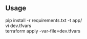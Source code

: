 ## Usage
pip install -r requirements.txt -t app/  
vi dev.tfvars  
terraform apply -var-file=dev.tfvars
